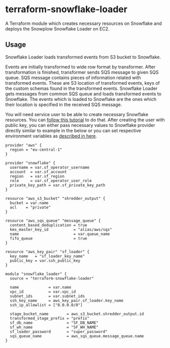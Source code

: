 # terraform-snowflake-loader

A Terraform module which creates necessary resources on Snowflake and deploys the Snowplow Snowflake Loader on EC2.

## Usage

Snowflake Loader loads transformed events from S3 bucket to Snowflake. 

Events are initially transformed to wide row format by transformer. After transformation is finished, transformer sends SQS message to given SQS queue. SQS message contains pieces of information related with transformed events. These are S3 location of transformed events, keys of the custom schemas found in the transformed events. Snowflake Loader gets messages from common SQS queue and loads transformed events to Snowflake. The events which is loaded to Snowflake are the ones which their location is specified in the received SQS message.

You will need service user to be able to create necessary Snowflake resources. You can [follow this tutorial][snowflake-service-user-tutorial] to do that. After creating the user with public key, you can either pass necessary values to Snowflake provider directly similar to example in the below or you can set respective environment variables as [described in here][snowflake-env-vars].

```hcl
provider "aws" {
  region = "eu-central-1"
}

provider "snowflake" {
  username = var.sf_operator_username
  account  = var.sf_account
  region   = var.sf_region
  role     = var.sf_operator_user_role
  private_key_path = var.sf_private_key_path
}

resource "aws_s3_bucket" "shredder_output" {
  bucket = var.name
  acl    = "private"
}

resource "aws_sqs_queue" "message_queue" {
  content_based_deduplication = true
  kms_master_key_id           = "alias/aws/sqs"
  name                        = var.queue_name
  fifo_queue                  = true
}

resource "aws_key_pair" "sf_loader" {
  key_name   = "sf_loader_key_name"
  public_key = var.ssh_public_key
}

module "snowflake_loader" {
  source = "terraform-snowflake-loader"

  name             = var.name
  vpc_id           = var.vpc_id
  subnet_ids       = var.subnet_ids
  ssh_key_name     = aws_key_pair.sf_loader.key_name
  ssh_ip_allowlist = ["0.0.0.0/0"]

  stage_bucket_name        = aws_s3_bucket.shredder_output.id
  transformed_stage_prefix = "prefix"
  sf_db_name               = "SF_DB_NAME"
  sf_wh_name               = "SF_WH_NAME"
  sf_loader_password       = "super_password"
  sqs_queue_name           = aws_sqs_queue.message_queue.name
}
```

[snowflake-service-user-tutorial]: https://quickstarts.snowflake.com/guide/terraforming_snowflake/index.html?index=..%2F..index#2
[snowflake-env-vars]: https://quickstarts.snowflake.com/guide/terraforming_snowflake/index.html?index=..%2F..index#3
